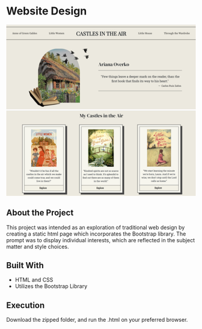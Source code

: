 # Website Design
![image](<front_end_screenshot_1.png>)
![image](<front_end_screenshot_2.png>)

## About the Project

This project was intended as an exploration of traditional web design by creating a static html page which incorporates the Bootstrap library. The prompt was to display individual interests, which are reflected in the subject matter and style choices.

## Built With
* HTML and CSS
* Utilizes the Bootstrap Library

## Execution

Download the zipped folder, and run the .html on your preferred browser.
